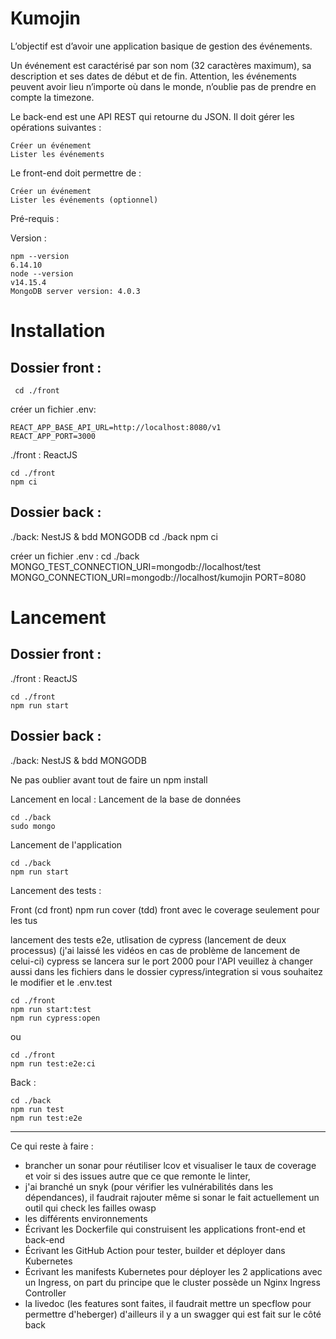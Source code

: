 # Kumojin

L’objectif est d’avoir une application basique de gestion des événements.

Un événement est caractérisé par son nom (32 caractères maximum), sa description et ses dates de début et de fin. Attention, les événements peuvent avoir lieu n’importe où dans le monde, n’oublie pas de prendre en compte la timezone.

Le back-end est une API REST qui retourne du JSON. Il doit gérer les opérations suivantes :

    Créer un événement
    Lister les événements

Le front-end doit permettre de :

    Créer un événement
    Lister les événements (optionnel)

Pré-requis :

Version :

    npm --version
    6.14.10
    node --version
    v14.15.4
    MongoDB server version: 4.0.3

# Installation

## Dossier front :

     cd ./front


créer un fichier .env:

    REACT_APP_BASE_API_URL=http://localhost:8080/v1
    REACT_APP_PORT=3000

./front : ReactJS

    cd ./front
    npm ci

## Dossier back :

./back: NestJS & bdd MONGODB
cd ./back
npm ci

créer un fichier .env :
cd ./back
MONGO_TEST_CONNECTION_URI=mongodb://localhost/test
MONGO_CONNECTION_URI=mongodb://localhost/kumojin
PORT=8080

# Lancement

## Dossier front :

./front : ReactJS

    cd ./front
    npm run start

## Dossier back :

./back: NestJS & bdd MONGODB

Ne pas oublier avant tout de faire un npm install

Lancement en local :
Lancement de la base de données

    cd ./back
    sudo mongo

Lancement de l'application

    cd ./back
    npm run start

Lancement des tests :

Front (cd front)
npm run cover (tdd) front avec le coverage seulement pour les tus

lancement des tests e2e, utlisation de cypress (lancement de deux processus) (j'ai laissé les vidéos en cas de problème de lancement de celui-ci)
cypress se lancera sur le port 2000 pour l'API veuillez à changer aussi dans les fichiers dans le dossier cypress/integration si vous souhaitez le modifier et le .env.test

    cd ./front
    npm run start:test
    npm run cypress:open

ou

    cd ./front
    npm run test:e2e:ci

Back :

    cd ./back
    npm run test
    npm run test:e2e

---

Ce qui reste à faire :

- brancher un sonar pour réutiliser lcov et visualiser le taux de coverage et voir si des issues autre que ce que remonte le linter,
- j'ai branché un snyk (pour vérifier les vulnérabilités dans les dépendances), il faudrait rajouter même si sonar le fait actuellement un outil qui check les failles owasp
- les différents environnements
- Écrivant les Dockerfile qui construisent les applications front-end et back-end
- Écrivant les GitHub Action pour tester, builder et déployer dans Kubernetes
- Écrivant les manifests Kubernetes pour déployer les 2 applications avec un Ingress, on part du principe que le cluster possède un Nginx Ingress Controller
- la livedoc (les features sont faites, il faudrait mettre un specflow pour permettre d'heberger) d'ailleurs il y a un swagger qui est fait sur le côté back
